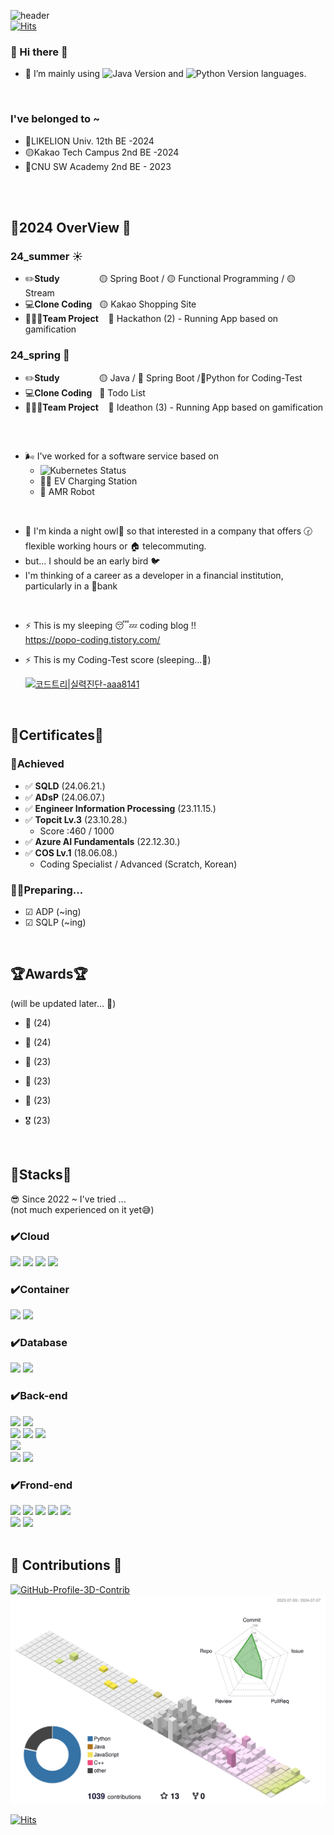 ![header](https://capsule-render.vercel.app/api?type=waving&color=gradient&height=200&section=header&text=🎵%20🐤🐤🐤🐤🐔%20%20-nl-&animation=twinkling&fontSize=50&desc=🐥🐣Can%20you%20be%20my%20friend?😘💔&descAlign=50&fontAlign=50)
<br>
[![Hits](https://hits.seeyoufarm.com/api/count/incr/badge.svg?url=https%3A%2F%2Fgithub.com%2FShsin9797%2Fhit-counter&count_bg=%230F467D&title_bg=%237089D4&icon=furrynetwork.svg&icon_color=%23E7E7E7&title=hits&edge_flat=false)](https://hits.seeyoufarm.com)



### 👋 Hi there 👋

- 🌱 I’m mainly using <img src="https://img.shields.io/badge/java-DukeBlue?style=flat&logo=openjdk&logoColor=white" alt="Java Version" height="22">
 and <img src="https://img.shields.io/badge/python-blue?style=flat&logo=python&logoColor=white" alt="Python Version" height="22">
 languages.

<br>

<h3> I've belonged to ~</h3>

  - 🦁LIKELION Univ. 12th BE -2024
  - 🟡Kakao Tech Campus 2nd BE -2024
  - 🔵CNU SW Academy 2nd BE - 2023

<br>

<br>

<h2> 🐉2024 OverView 🐉</h2>
<h3> 24_summer ☀️</h3>

  - ✏️**Study**
&nbsp;&nbsp;&nbsp;&nbsp;&nbsp; &nbsp;&nbsp;&nbsp;&nbsp;&nbsp;&nbsp;&nbsp;&nbsp;
🟡 Spring Boot  /  🟡 Functional Programming  / 🟡 Stream
  - 💻**Clone Coding**  &nbsp;&nbsp;🟡 Kakao Shopping Site
  - 🧑‍🤝‍🧑**Team Project**  &nbsp; &nbsp;🦁 Hackathon (2) - Running App based on gamification

<h3> 24_spring 💮</h3>

  - ✏️**Study**   &nbsp;&nbsp;&nbsp;&nbsp;&nbsp; &nbsp;&nbsp;&nbsp;&nbsp;&nbsp;&nbsp;&nbsp; &nbsp;🟡 Java / 🦁 Spring Boot /🌲Python for Coding-Test
  - 💻**Clone Coding**  &nbsp;&nbsp;🦁 Todo List
  - 🧑‍🤝‍🧑**Team Project** &nbsp; &nbsp;🦁 Ideathon (3) - Running App based on gamification

<br>
<h2></h2>

- 🌬️ I've worked for a software service based on
  - <img src="https://img.shields.io/badge/kubernetes-(Pending)-yellow?style=flat&logo=kubernetes&logoColor=white" alt="Kubernetes Status" height="22">
  - 🚙🔋 EV Charging Station
  - 🤖 AMR Robot

<br>

- 🫠 I'm kinda a night owl🦉 so that interested in a company that offers 🕝 flexible working hours or 🏠 telecommuting.
- but... I should be an early bird 🐦
- I'm thinking of a career as a developer in a financial institution, particularly in a 🏦bank

<br> 

- ⚡ This is my sleeping 😴💤 coding blog !!  <br>
  https://popo-coding.tistory.com/


- ⚡ This is my Coding-Test score (sleeping...💫)

  [![코드트리|실력진단-aaa8141](https://banner.codetree.ai/v1/banner/aaa8141)](https://www.codetree.ai/profiles/aaa8141)
  
<br>
<div align=leftr><h2>🏅Certificates🏅 </h2></div>

### 🥸Achieved

- ✅ **SQLD** (24.06.21.)
- ✅ **ADsP** (24.06.07.)
- ✅ **Engineer Information Processing** (23.11.15.)
- ✅ **Topcit Lv.3** (23.10.28.)
    - Score :460 / 1000
- ✅ **Azure AI Fundamentals** (22.12.30.)
- ✅ **COS Lv.1** (18.06.08.)
    - Coding Specialist / Advanced (Scratch, Korean)
      
### 😵‍💫Preparing...
- ☑ ADP (~ing)
- ☑ SQLP (~ing)

<br>

<div align=leftr><h2>🏆Awards🏆 </h2></div>

(will be updated later... 🤤)
- 🥇 (24)
- 🥇 (24)

- 🥉 (23)
- 🥉 (23)
- 🥉 (23)
- 🎖️ (23)

<br>
<div align=leftr><h2>🍼Stacks🍼 </h2></div>
😎 Since 2022 ~  I've tried  ... 
<br>(not much experienced on it yet😅)

### ✔️Cloud
<div align=left> 
  
  <img src="https://img.shields.io/badge/AmazonAWS-232F3E?style=social&logo=amazon&logoColor=orange"> 
  <img src="https://img.shields.io/badge/Naver_Cloud-4479A1?style=social&logo=naver&logoColor=green"> 
  <img src="https://img.shields.io/badge/Google_Cloud-4479A1?style=social&logo=google&logoColor=red"> 
  <img src="https://img.shields.io/badge/Microsoft_Azure-4479A1?style=social&logo=MicrosoftAzure&logoColor=blue"> 
  <br>
  
### ✔️Container
  <img src="https://img.shields.io/badge/Docker-4479A1?style=social&logo=Docker&logoColor=blue"> 
  <img src="https://img.shields.io/badge/Kubernetes-4479A1?style=social&logo=Kubernetes&logoColor=blue"> 

  
</div>


### ✔️Database 
<div align=left> 
  
  <img src="https://img.shields.io/badge/MySQL-4479A1?style=social&logo=mysql&logoColor=blue"> 
  <img src="https://img.shields.io/badge/PostgreSQL-4479A1?style=social&logo=postgresql&logoColor=blue"> 
  
  <br> 

  
</div>

### ✔️Back-end

<div align=left> 
  
  <img src="https://img.shields.io/badge/Python-3776AB?style=social&logo=python&logoColor=blue"> 
  <img src="https://img.shields.io/badge/Flask-000000?style=social&logo=flask&logoColor=black">
 
  <br>

  <img src="https://img.shields.io/badge/Java-007396?style=social&logo=OpenJDK&logoColor=red"> 
  <img src="https://img.shields.io/badge/Spring-6DB33F?style=social&logo=Spring&logoColor=green">
  <img src="https://img.shields.io/badge/Spring Boot-6DB33F?style=social&logo=Spring Boot&logoColor=green">

  <br>

  <img src="https://img.shields.io/badge/Linux-FCC624?style=social&logo=linux&logoColor=yellow"> 

  <br>
  
  <img src="https://img.shields.io/badge/Github-181717?style=social&logo=github&logoColor=black">
  <img src="https://img.shields.io/badge/Git-F05032?style=social&logo=git&logoColor=red">
  
</div>

### ✔️Frond-end
<div align = left>
  <img src="https://img.shields.io/badge/React-61DAFB?style=social&logo=React&logoColor=61DAFB">
  <img src="https://img.shields.io/badge/HTML5-E34F26?style=social&logo=html5&logoColor=E34F26"> 
  <img src="https://img.shields.io/badge/CSS-1572B6?style=social&logo=css3&logoColor=1572B6"> 
  <img src="https://img.shields.io/badge/JavaScript-F7DF1E?style=social&logo=javascript&logoColor=F7DF1E"> 
  <img src="https://img.shields.io/badge/JQuery-0769AD?style=social&logo=jquery&logoColor=0769AD">
  <br>  

  <img src="https://img.shields.io/badge/Flutter-02569B?style=social&logo=flutter&logoColor=02569B">
  <img src="https://img.shields.io/badge/Bootstrap-7952B3?style=social&logo=bootstrap&logoColor=7952B3">

  <br>
</div>
  
</div>
<br>


<div align=leftr><h2> 🐣 Contributions 🐣 </h2></div>

[![GitHub-Profile-3D-Contrib](https://github.com/Shsin9797/Shsin9797/actions/workflows/profile-3d.yml/badge.svg)](https://github.com/Shsin9797/Shsin9797/actions/workflows/profile-3d.yml)
![](./profile-3d-contrib/profile-season-animate.svg)


[![Hits](https://hits.seeyoufarm.com/api/count/incr/badge.svg?url=https%3A%2F%2Fgithub.com%2FShsin9797%2Fhit-counter&count_bg=%230F467D&title_bg=%237089D4&icon=furrynetwork.svg&icon_color=%23E7E7E7&title=hits&edge_flat=false)](https://hits.seeyoufarm.com)

<!--
**Shsin9797/Shsin9797** is a ✨ _special_ ✨ repository because its `README.md` (this file) appears on your GitHub profile.

Here are some ideas to get you started:

- 🔭 I’m currently working on
- 👯 I’m looking to collaborate on ...
- 🤔 I’m looking for help with ...
- 💬 Ask me about ...
- 📫 How to reach me: ...
- 😄 Pronouns: ... 
- ⚡ Fun fact: ...
-->

